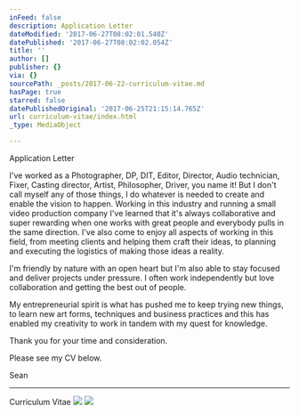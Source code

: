 ```yaml
---
inFeed: false
description: Application Letter
dateModified: '2017-06-27T08:02:01.540Z'
datePublished: '2017-06-27T08:02:02.054Z'
title: ''
author: []
publisher: {}
via: {}
sourcePath: _posts/2017-06-22-curriculum-vitae.md
hasPage: true
starred: false
datePublishedOriginal: '2017-06-25T21:15:14.765Z'
url: curriculum-vitae/index.html
_type: MediaObject

---
```

Application Letter

I've worked as a Photographer, DP, DIT, Editor, Director, Audio technician, Fixer, Casting director, Artist, Philosopher, Driver, you name it! But I don't call myself any of those things, I do whatever is needed to create and enable the vision to happen. Working in this industry and running a small video production company I've learned that it's always collaborative and super rewarding when one works with great people and everybody pulls in the same direction. I've also come to enjoy all aspects of working in this field, from meeting clients and helping them craft their ideas, to planning and executing the logistics of making those ideas a reality.

I'm friendly by nature with an open heart but I'm also able to stay focused and deliver projects under pressure. I often work independently but love collaboration and getting the best out of people.

My entrepreneurial spirit is what has pushed me to keep trying new things, to learn new art forms, techniques and business practices and this has enabled my creativity to work in tandem with my quest for knowledge.

Thank you for your time and consideration.

Please see my CV below.

Sean

---

Curriculum Vitae
![](https://s3-us-west-2.amazonaws.com/the-grid-img/p/393a5f76085f1f576ba4f2911f93dae7cd3ed76f.png)
![](https://the-grid-user-content.s3-us-west-2.amazonaws.com/edfd357a-4119-488a-be52-fbeec5ae6d4c.jpg)